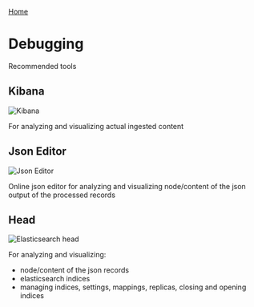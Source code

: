 [Home](../Home.md)


# Debugging

Recommended tools

## Kibana

![Kibana][Kibana]

For analyzing and visualizing actual ingested content

## Json Editor

![Json Editor][jsonEditor]

Online json editor for analyzing and visualizing node/content of the json output of the processed records

## Head

![Elasticsearch head][esHead]

For analyzing and visualizing:

- node/content of the json records
- elasticsearch indices
- managing indices, settings, mappings, replicas, closing and opening indices

[Kibana]: ../images/kibana-cmm.png "Kibana analysis"
[jsonEditor]: ../images/json_editor.png "Kibana analysis"
[esHead]: ../images/head.png "Kibana analysis"
